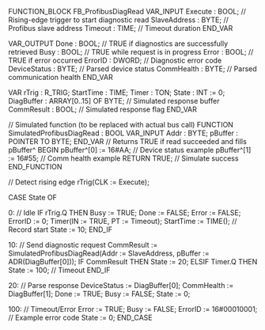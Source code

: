 FUNCTION_BLOCK FB_ProfibusDiagRead
VAR_INPUT
    Execute       : BOOL;         // Rising-edge trigger to start diagnostic read
    SlaveAddress  : BYTE;         // Profibus slave address
    Timeout       : TIME;         // Timeout duration
END_VAR

VAR_OUTPUT
    Done          : BOOL;         // TRUE if diagnostics are successfully retrieved
    Busy          : BOOL;         // TRUE while request is in progress
    Error         : BOOL;         // TRUE if error occurred
    ErrorID       : DWORD;        // Diagnostic error code
    DeviceStatus  : BYTE;         // Parsed device status
    CommHealth    : BYTE;         // Parsed communication health
END_VAR

VAR
    rTrig         : R_TRIG;
    StartTime     : TIME;
    Timer         : TON;
    State         : INT := 0;
    DiagBuffer    : ARRAY[0..15] OF BYTE; // Simulated response buffer
    CommResult    : BOOL; // Simulated response flag
END_VAR

// Simulated function (to be replaced with actual bus call)
FUNCTION SimulatedProfibusDiagRead : BOOL
VAR_INPUT
    Addr : BYTE;
    pBuffer : POINTER TO BYTE;
END_VAR
// Returns TRUE if read succeeded and fills pBuffer^
BEGIN
    pBuffer^[0] := 16#AA; // Device status example
    pBuffer^[1] := 16#55; // Comm health example
    RETURN TRUE; // Simulate success
END_FUNCTION

// Detect rising edge
rTrig(CLK := Execute);

CASE State OF

0: // Idle
    IF rTrig.Q THEN
        Busy := TRUE;
        Done := FALSE;
        Error := FALSE;
        ErrorID := 0;
        Timer(IN := TRUE, PT := Timeout);
        StartTime := TIME(); // Record start
        State := 10;
    END_IF

10: // Send diagnostic request
    CommResult := SimulatedProfibusDiagRead(Addr := SlaveAddress, pBuffer := ADR(DiagBuffer[0]));
    IF CommResult THEN
        State := 20;
    ELSIF Timer.Q THEN
        State := 100; // Timeout
    END_IF

20: // Parse response
    DeviceStatus := DiagBuffer[0];
    CommHealth   := DiagBuffer[1];
    Done := TRUE;
    Busy := FALSE;
    State := 0;

100: // Timeout/Error
    Error := TRUE;
    Busy := FALSE;
    ErrorID := 16#00010001; // Example error code
    State := 0;
END_CASE
